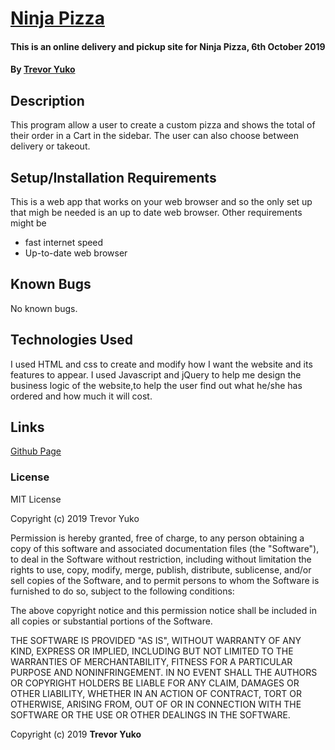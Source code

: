 # [Ninja Pizza](https://trevoryuko.github.io/Ninja-pizza)
#### This is an online delivery and pickup site for Ninja Pizza, 6th October 2019
#### By **[Trevor Yuko](https://www.github.com/trevoryuko)**
## Description
This program allow a user to create a custom pizza and shows the total of their order in a Cart in the sidebar. The user can also choose between delivery or takeout.
## Setup/Installation Requirements
This is a web app that works on your web browser and so the only set up that migh be needed is an up to date web browser. Other requirements might be
* fast internet speed
* Up-to-date web browser
## Known Bugs
No known bugs.
## Technologies Used
I used HTML and css to create and modify how I want the website and its features to appear. I used Javascript and jQuery to help me design the business logic of the website,to help the user find out what he/she has ordered and how much it will cost.
## Links
[Github Page](https://trevoryuko.github.io/Ninja-pizza)
### License
MIT License

Copyright (c) 2019 Trevor Yuko

Permission is hereby granted, free of charge, to any person obtaining a copy
of this software and associated documentation files (the "Software"), to deal
in the Software without restriction, including without limitation the rights
to use, copy, modify, merge, publish, distribute, sublicense, and/or sell
copies of the Software, and to permit persons to whom the Software is
furnished to do so, subject to the following conditions:

The above copyright notice and this permission notice shall be included in all
copies or substantial portions of the Software.

THE SOFTWARE IS PROVIDED "AS IS", WITHOUT WARRANTY OF ANY KIND, EXPRESS OR
IMPLIED, INCLUDING BUT NOT LIMITED TO THE WARRANTIES OF MERCHANTABILITY,
FITNESS FOR A PARTICULAR PURPOSE AND NONINFRINGEMENT. IN NO EVENT SHALL THE
AUTHORS OR COPYRIGHT HOLDERS BE LIABLE FOR ANY CLAIM, DAMAGES OR OTHER
LIABILITY, WHETHER IN AN ACTION OF CONTRACT, TORT OR OTHERWISE, ARISING FROM,
OUT OF OR IN CONNECTION WITH THE SOFTWARE OR THE USE OR OTHER DEALINGS IN THE
SOFTWARE.

Copyright (c) 2019 **Trevor Yuko**